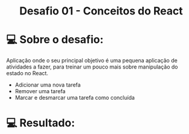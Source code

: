 <h1 align = "center"> Desafio 01 - Conceitos do React </h1>

# 💻 Sobre o desafio:

Aplicação onde o seu principal objetivo é uma pequena aplicação de atividades a fazer, para treinar um pouco mais sobre manipulação do estado no React.

- Adicionar uma nova tarefa
- Remover uma tarefa
- Marcar e desmarcar uma tarefa como concluída

# 💻 Resultado:


